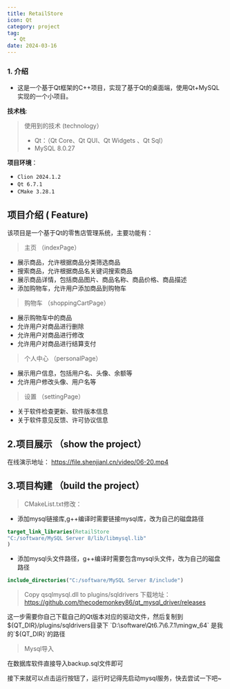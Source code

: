 ```yaml
---
title: RetailStore
icon: Qt
category: project
tag:
  - Qt
date: 2024-03-16
---
```



### 1. 介绍
- 这是一个基于Qt框架的C++项目，实现了基于Qt的桌面端，使用Qt+MySQL实现的一个小项目。


**技术栈**:

> 使用到的技术 (technology）
> - Qt：（Qt Core、Qt QUI、Qt Widgets 、Qt Sql）
> - MySQL 8.0.27
>

**项目环境**：

- `Clion 2024.1.2`
- `Qt 6.7.1`
- `CMake 3.28.1`



## 项目介绍 ( Feature)
该项目是一个基于Qt的零售店管理系统，主要功能有：

> 主页 （indexPage）

- 展示商品，允许根据商品分类筛选商品
- 搜索商品，允许根据商品名关键词搜索商品
- 展示商品详情，包括商品图片、商品名称、商品价格、商品描述
- 添加购物车，允许用户添加商品到购物车

> 购物车 （shoppingCartPage）

- 展示购物车中的商品
- 允许用户对商品进行删除
- 允许用户对商品进行修改
- 允许用户对商品进行结算支付


> 个人中心 （personalPage）

- 展示用户信息，包括用户名、头像、余额等
- 允许用户修改头像、用户名等

> 设置 （settingPage）

- 关于软件检查更新、软件版本信息
- 关于软件意见反馈、许可协议信息



## 2.项目展示 （show the project）
在线演示地址： https://file.shenjianl.cn/video/06-20.mp4


## 3.项目构建 （build the project）
> CMakeList.txt修改：

- 添加mysql链接库,g++编译时需要链接mysql库，改为自己的磁盘路径

```cmake
target_link_libraries(RetailStore
"C:/software/MySQL Server 8/lib/libmysql.lib"
)
```
- 添加mysql头文件路径，g++编译时需要包含mysql头文件，改为自己的磁盘路径

```cmake
include_directories("C:/software/MySQL Server 8/include")
```

> Copy qsqlmysql.dll to plugins/sqldrivers
> 下载地址： https://github.com/thecodemonkey86/qt_mysql_driver/releases

这一步需要你自己下载自己的Qt版本对应的驱动文件，然后复制到${QT_DIR}/plugins/sqldrivers目录下
`D:\software\Qt6.7\6.7.1\mingw_64` 是我的`${QT_DIR}`的路径

> Mysql导入

在数据库软件直接导入backup.sql文件即可

接下来就可以点击运行按钮了，运行时记得先启动mysql服务，快去尝试一下吧~




